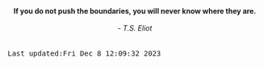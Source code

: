 
<div align="center"><b><span>If you do not push the boundaries, you will never know where they are.</span></b><br><br><i> - T.S. Eliot</i></div>
<br><br><kbd>Last updated:Fri Dec  8 12:09:32 2023</kbd>